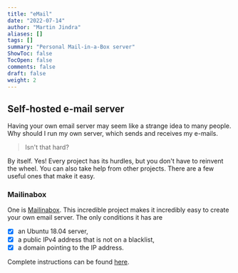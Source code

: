 ```yaml
---
title: "eMail"
date: "2022-07-14"
author: "Martin Jindra"
aliases: []
tags: []
summary: "Personal Mail-in-a-Box server"
ShowToc: false
TocOpen: false
comments: false
draft: false
weight: 2
---
```


## Self-hosted e-mail server

Having your own email server may seem like a strange idea to many people. Why should I run my own server, which sends and receives my e-mails.

> Isn't that hard?

By itself. Yes! Every project has its hurdles, but you don't have to reinvent the wheel. You can also take help from other projects. There are a few useful ones that make it easy.

### Mailinabox

One is [Mailinabox](https://mailinabox.email). This incredible project makes it incredibly easy to create your own email server. The only conditions it has are

- [x] an Ubuntu 18.04 server,
- [x] a public IPv4 address that is not on a blacklist,
- [x] a domain pointing to the IP address.

Complete instructions can be found [here](https://mailinabox.email/guide.html).
